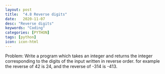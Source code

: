 ```yaml
---
layout: post
title:  "4.8 Reverse digits"
date:   2020-11-07
desc: "Reverse digits"
keywords: "Coding"
categories: [PYTHON]
tags: [python]
icon: icon-html
---
```


Problem: Write a program which takes an integer and returns the integer corresponding to the digits of the input written in reverse order. for example the reverse of 42 is 24, and the reverse of -314 is -413.
